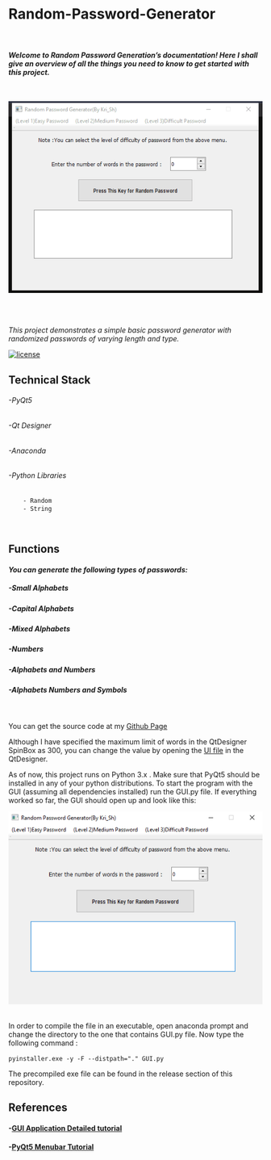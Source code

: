 # Random-Password-Generator
&nbsp;

#### *Welcome to Random Password Generation’s documentation! Here I shall give an overview of all the things you need to know to get started with this project.*
&nbsp;

![](photos/Password%20Generator.gif)
&nbsp;

&nbsp;

*This project demonstrates a simple basic password generator with randomized passwords of varying length and type.*
&nbsp;

[![license](https://img.shields.io/github/license/DAVFoundation/captain-n3m0.svg?style=flat-square)](https://github.com/kritika-srivastava/Random-Password-Generator/blob/master/LICENSE)
## Technical Stack
###### -PyQt5
###### -Qt Designer
###### -Anaconda
###### -Python Libraries
        - Random
        - String

&nbsp;


## Functions
#### *You can generate the following types of passwords:*
##### -Small Alphabets
##### -Capital Alphabets
##### -Mixed Alphabets
##### -Numbers
##### -Alphabets and Numbers
##### -Alphabets Numbers and Symbols
&nbsp;

You can get the source code at my [Github Page](https://github.com/kritika-srivastava/Random-Password-Generator)
&nbsp;

Although I have specified the maximum limit of words in the QtDesigner SpinBox as 300, you can change the value by opening the [UI file](https://github.com/kritika-srivastava/Random-Password-Generator/blob/master/MainWindow.ui) in the QtDesigner.
&nbsp;

As of now, this project runs on Python 3.x . Make sure that PyQt5 should be installed in any of your python distributions. To start the program with the GUI (assuming all dependencies installed) run the GUI.py file.
If everything worked so far, the GUI should open up and look like this:
&nbsp;

<img src="photos/Capture.PNG">
&nbsp;
  
In order to compile the file in an executable, open anaconda prompt and change the directory to the one that contains GUI.py file. Now type the following command :
``` 
pyinstaller.exe -y -F --distpath="." GUI.py
``` 
The precompiled exe file can be found in the release section of this repository.
&nbsp;

## References
#### -[GUI Application Detailed tutorial](https://www.learnpyqt.com/examples/simple-sales-tax-calculator/)
#### -[PyQt5 Menubar Tutorial](https://techwithtim.net/tutorials/pyqt5-tutorial/menubar/)


